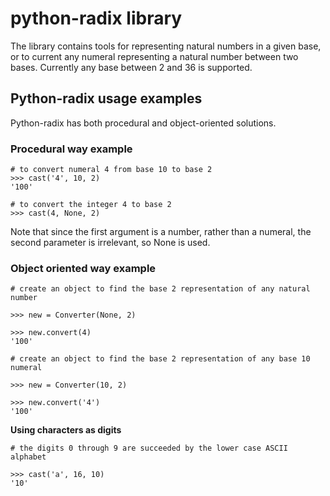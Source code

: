 python-radix library
====================

The library contains tools for representing natural numbers in a given base,
or to current any numeral representing a natural number between two bases.
Currently any base between 2 and 36 is supported.



Python-radix usage examples
---------------------------
Python-radix has both procedural and object-oriented solutions.

### Procedural way example

    # to convert numeral 4 from base 10 to base 2
    >>> cast('4', 10, 2)
    '100'

    # to convert the integer 4 to base 2
    >>> cast(4, None, 2)

Note that since the first argument is a number, rather than a numeral,
the second parameter is irrelevant, so None is used.

### Object oriented way example

    # create an object to find the base 2 representation of any natural number

    >>> new = Converter(None, 2)

    >>> new.convert(4)
    '100'

    # create an object to find the base 2 representation of any base 10 numeral

    >>> new = Converter(10, 2)

    >>> new.convert('4')
    '100'

**Using characters as digits**

    # the digits 0 through 9 are succeeded by the lower case ASCII alphabet

    >>> cast('a', 16, 10)
    '10'
